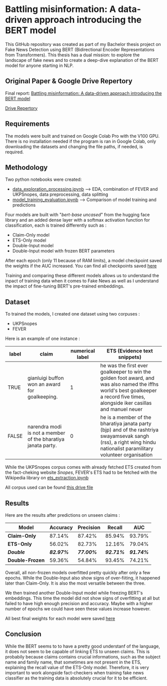 
# Battling misinformation: A data-driven approach introducing the BERT model  

This GitHub repository was created as part of my Bachelor thesis project on Fake News Detection using BERT (Bidirectional Encoder Representations from Transformers). This thesis has a dual mission: to explore the landscape of fake news and to create a deep-dive explanation of the BERT model for anyone starting in NLP.  

## Original Paper & Google Drive Repertory

Final report: [Battling misinformation: A data-driven approach introducing the BERT model](https://drive.google.com/file/d/1meucJGACI9_yQWcxG7lFypSNX_rpWN5t/view?usp=sharing)

[Drive Repertory](https://drive.google.com/drive/folders/1ljV6l_5IeLnMDDxp8Tpqx1cazuLT3UFt?usp=sharing)
## Requirements

The models were built and trained on Google Colab Pro with the V100 GPU. There is no installation needed if the program is ran in Google Colab, only downloading the datasets and changing the file paths, if needed, is required.

## Methodology

Two python notebooks were created:
-  [data_exploration_processing.ipynb](https://github.com/halimyoussef/FakeNewsClassifier-BERT/blob/main/data_exploration_processing.ipynb) --> EDA, combination of FEVER and UKPSnopes, data preprocessing, data splitting
-  [model_training_evaluation.ipynb](https://github.com/halimyoussef/FakeNewsClassifier-BERT/blob/main/model_training_evaluation.ipynb) --> Comparison of model training and predictions

Four models are built with "_bert-base uncased_" from the hugging face library and an added dense layer with a softmax activation function for classification, each is trained differently such as :

- Claim-Only model
- ETS-Only model
- Double-Input model
- Double-Input model with frozen BERT parameters

After each epoch (only 11 because of RAM limits), a model checkpoint saved the weights if the AUC increased. You can find all checkpoints saved [here](https://drive.google.com/drive/folders/11scdTdI5Vme8fnp4Lvt3rdROt4I4bquK?usp=sharing)

Training and comparing these different models allows us to understand the inpact of training data when it comes to Fake News as well as I understand the impact of fine-tuning BERT's pre-trained embeddings. 

## Dataset

To trained the models, I created one dataset using two corpuses :
- UKPSnopes
- FEVER

Here is an example of one instance :

| label | claim | numerical label | ETS (Evidence text snippets)|
| --- | --- | --- | --- |
| TRUE | gianluigi buffon won an award for goalkeeping. | 1 | he was the first ever goalkeeper to win the golden foot award, and was also named the iffhs world's best goalkeeper a record five times, alongside iker casillas and manuel neuer |
|FALSE|narendra modi is not a member of the bharatiya janata party.|0| he is a member of the bharatiya janata party (bjp) and of the rashtriya swayamsevak sangh (rss), a right wing hindu nationalist paramilitary volunteer organisation|

While the UKPSnopes corpus comes with already fetched ETS created from the fact-cheking website _Snopes_, FEVER's ETS had to be fetched with the Wikipedia library on [ets_extraction.ipynb](https://github.com/halimyoussef/FakeNewsClassifier-BERT/blob/main/ets/ets_extraction.ipynb)

All corpus used can be found [this drive file](https://drive.google.com/drive/folders/1DGAMVbafSTY_-T093FNwbnQvS82zyRrt?usp=drive_link)
## Results

Here are the results after predictions on unseen claims :

| Model | Accuracy | Precision | Recall | AUC |
|---|---|---|---|---|
| **Claim-Only** | 87.14% | 87.42% | 85.94% | 93.79% |
| **ETS-Only** | 56.02% | 82.73% | 12.16% | 79.04% |
| __**_Double_**__ | ___82.97%___ | ___77.00%___ | ___92.71%___ | ___91.74%___ |
| **Double-Frozen** | 59.36% | 54.84% | 93.45% | 74.21% |

Overall, all non-frozen models overfitted pretty quickly after only a few epochs. While the Double-Input also show signs of over-fiiting, it happened later than Claim-Only. It is also the most versatile between the three. 

We then trained another Double-Input model while freezing BERT's embeddings. This time the model did not show signs of overfitting at all but failed to have high enough precision and accuracy. Maybe with a higher number of epochs we could have seen these values increase however.

All best final weights for each model were saved [here](https://drive.google.com/drive/folders/1-5QSSbOdAhdd5UMCenqYjcC9qV50pwiE?usp=sharing)

## Conclusion

While the BERT seems to to have a pretty good understanf of the language, it does not seem to be capable of linking ETS to unseen claims. This is probabily because claims contains crucial informations, such as the subject name and family name, that sometimes are not present in the ETS, explaining the recall value of the ETS-Only model. Therefore, it is very important to work alongside fact-checkers when training fake news classifier as the training data is absolutely crucial for it to be efficient.

